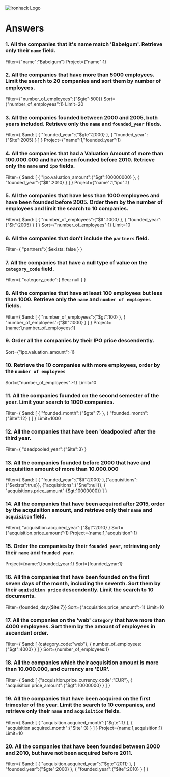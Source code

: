 ![Ironhack Logo](https://i.imgur.com/1QgrNNw.png)

# Answers

### 1. All the companies that it's name match 'Babelgum'. Retrieve only their `name` field.

<!-- Your Code Goes Here -->
Filter={"name":"Babelgum"}
Project={"name":1}

### 2. All the companies that have more than 5000 employees. Limit the search to 20 companies and sort them by **number of employees**.

<!-- Your Code Goes Here -->
Filter={"number_of_employees":{"$gte":500}}
Sort={"number_of_employees":1}
Limit=20

### 3. All the companies founded between 2000 and 2005, both years included. Retrieve only the `name` and `founded_year` fileds.

<!-- Your Code Goes Here -->
Filter={ $and: [ { "founded_year":{"$gte":2000} }, { "founded_year":{"$lte":2005} } ] }
Project={"name":1,"founded_year":1}

### 4. All the companies that had a Valuation Amount of more than 100.000.000 and have been founded before 2010. Retrieve only the `name` and `ipo` fields.

<!-- Your Code Goes Here -->
Filter={ $and: [ { "ipo.valuation_amount":{"$gt":100000000} }, { "founded_year":{"$lt":2010} } ] }
Project={"name":1,"ipo":1}

### 5. All the companies that have less than 1000 employees and have been founded before 2005. Order them by the number of employees and limit the search to 10 companies.

<!-- Your Code Goes Here -->
Filter={ $and: [ { "number_of_employees":{"$lt":1000} }, { "founded_year":{"$lt":2005} } ] }
Sort={"number_of_employees":1}
Limit=10

### 6. All the companies that don't include the `partners` field.

<!-- Your Code Goes Here -->
Filter={ "partners":{ $exists: false } }

### 7. All the companies that have a null type of value on the `category_code` field.

<!-- Your Code Goes Here -->
Filter={ "category_code":{ $eq: null } }

### 8. All the companies that have at least 100 employees but less than 1000. Retrieve only the `name` and `number of employees` fields.

<!-- Your Code Goes Here -->
Filter={ $and: [ { "number_of_employees":{"$gt":100} }, { "number_of_employees":{"$lt":1000} } ] }
Project={name:1,number_of_employees:1}

### 9. Order all the companies by their IPO price descendently.

<!-- Your Code Goes Here -->
Sort={"ipo.valuation_amount":-1}

### 10. Retrieve the 10 companies with more employees, order by the `number of employees`

<!-- Your Code Goes Here -->
Sort={"number_of_employees":-1}
Limit=10

### 11. All the companies founded on the second semester of the year. Limit your search to 1000 companies.

<!-- Your Code Goes Here -->
Filter={ $and: [ { "founded_month":{"$gte":7} }, { "founded_month":{"$lte":12} } ] }
Limit=1000

### 12. All the companies that have been 'deadpooled' after the third year.

<!-- Your Code Goes Here -->
Filter={ "deadpooled_year":{"$lte":3} }

### 13. All the companies founded before 2000 that have and acquisition amount of more than 10.000.000

<!-- Your Code Goes Here -->
Filter={ $and: [ { "founded_year":{"$lt":2000} },{"acquisitions":{"$exists":true}}, {"acquisitions":{"$ne":null}}, { "acquisitions.price_amount":{$gt:10000000}} ] }

### 14. All the companies that have been acquired after 2015, order by the acquisition amount, and retrieve only their `name` and `acquisiton` field.

<!-- Your Code Goes Here -->
Filter={ "acquisition.acquired_year":{"$gt":2010} }
Sort={"acquisition.price_amount":1}
Project={name:1,"acquisition":1}

### 15. Order the companies by their `founded year`, retrieving only their `name` and `founded year`.

<!-- Your Code Goes Here -->
Project={name:1,founded_year:1}
Sort={founded_year:1}

### 16. All the companies that have been founded on the first seven days of the month, including the seventh. Sort them by their `aquisition price` descendently. Limit the search to 10 documents.

<!-- Your Code Goes Here -->
Filter={founded_day:{$lte:7}}
Sort={"acquisition.price_amount":-1}
Limit=10

### 17. All the companies on the 'web' `category` that have more than 4000 employees. Sort them by the amount of employees in ascendant order.

<!-- Your Code Goes Here -->
Filter={ $and: [ {category_code:"web"}, { number_of_employees:{"$gt":4000} } ] }
Sort={number_of_employees:1}

### 18. All the companies which their acquisition amount is more than 10.000.000, and currency are 'EUR'.

<!-- Your Code Goes Here -->
Filter={ $and: [ {"acquisition.price_currency_code":"EUR"}, { "acquisition.price_amount":{"$gt":10000000} } ] }

### 19. All the companies that have been acquired on the first trimester of the year. Limit the search to 10 companies, and retrieve only their `name` and `acquisition` fields.

<!-- Your Code Goes Here -->
Filter={ $and: [ { "acquisition.acquired_month":{"$gte":1} }, { "acquisition.acquired_month":{"$lte":3} } ] }
Project={name:1,acquisition:1}
Limit=10
### 20. All the companies that have been founded between 2000 and 2010, but have not been acquired before 2011.

<!-- Your Code Goes Here -->
Filter={ $and: [ { "acquisition.acquired_year":{"$gte":2011} }, { "founded_year":{"$gte":2000} }, { "founded_year":{"$lte":2010} } ] }
